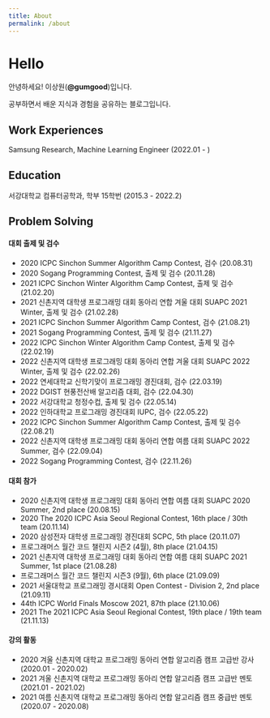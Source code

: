 ```yaml
---
title: About
permalink: /about
--- 
```


# Hello

안녕하세요! 이상원(**@gumgood**)입니다.

공부하면서 배운 지식과 경험을 공유하는 블로그입니다.

## Work Experiences

Samsung Research, Machine Learning Engineer (2022.01 - )

## Education

서강대학교 컴퓨터공학과, 학부 15학번 (2015.3 - 2022.2)

## Problem Solving

#### 대회 출제 및 검수
- 2020 ICPC Sinchon Summer Algorithm Camp Contest, 검수 (20.08.31)
- 2020 Sogang Programming Contest, 출제 및 검수 (20.11.28)
- 2021 ICPC Sinchon Winter Algorithm Camp Contest, 출제 및 검수 (21.02.20)
- 2021 신촌지역 대학생 프로그래밍 대회 동아리 연합 겨울 대회 SUAPC 2021 Winter, 출제 및 검수 (21.02.28)
- 2021 ICPC Sinchon Summer Algorithm Camp Contest, 검수 (21.08.21)
- 2021 Sogang Programming Contest, 출제 및 검수 (21.11.27)
- 2022 ICPC Sinchon Winter Algorithm Camp Contest, 출제 및 검수 (22.02.19)
- 2022 신촌지역 대학생 프로그래밍 대회 동아리 연합 겨울 대회 SUAPC 2022 Winter, 출제 및 검수 (22.02.26)
- 2022 연세대학교 신학기맞이 프로그래밍 경진대회, 검수 (22.03.19)
- 2022 DGIST 현풍전산배 알고리즘 대회, 검수 (22.04.30)
- 2022 서강대학교 청정수컵, 출제 및 검수 (22.05.14)
- 2022 인하대학교 프로그래밍 경진대회 IUPC, 검수 (22.05.22)
- 2022 ICPC Sinchon Summer Algorithm Camp Contest, 출제 및 검수 (22.08.21)
- 2022 신촌지역 대학생 프로그래밍 대회 동아리 연합 여름 대회 SUAPC 2022 Summer, 검수 (22.09.04)
- 2022 Sogang Programming Contest, 검수 (22.11.26)

#### 대회 참가
- 2020 신촌지역 대학생 프로그래밍 대회 동아리 연합 여름 대회 SUAPC 2020 Summer, 2nd place (20.08.15)
- 2020 The 2020 ICPC Asia Seoul Regional Contest, 16th place / 30th team (20.11.14)
- 2020 삼성전자 대학생 프로그래밍 경진대회 SCPC, 5th place (20.11.07)
- 프로그래머스 월간 코드 챌린지 시즌2 (4월), 8th place (21.04.15)
- 2021 신촌지역 대학생 프로그래밍 대회 동아리 연합 여름 대회 SUAPC 2021 Summer, 1st place (21.08.28)
- 프로그래머스 월간 코드 챌린지 시즌3 (9월), 6th place (21.09.09)
- 2021 서울대학교 프로그래밍 경시대회 Open Contest - Division 2, 2nd place (21.09.11)
- 44th ICPC World Finals Moscow 2021, 87th place (21.10.06)
- 2021 The 2021 ICPC Asia Seoul Regional Contest, 19th place / 19th team (21.11.13)

#### 강의 활동
- 2020 겨울 신촌지역 대학교 프로그래밍 동아리 연합 알고리즘 캠프 고급반 강사 (2020.01 - 2020.02)
- 2021 겨울 신촌지역 대학교 프로그래밍 동아리 연합 알고리즘 캠프 고급반 멘토 (2021.01 - 2021.02)
- 2021 여름 신촌지역 대학교 프로그래밍 동아리 연합 알고리즘 캠프 중급반 멘토 (2020.07 - 2020.08)

<br>